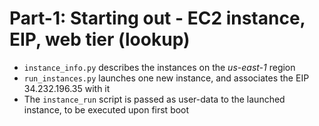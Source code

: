 # Part-1: Starting out - EC2 instance, EIP, web tier (lookup)

- `instance_info.py` describes the instances on the *us-east-1* region
- `run_instances.py` launches one new instance, and associates the EIP 34.232.196.35 with it
- The `instance_run` script is passed as user-data to the launched instance, to be executed upon first boot
